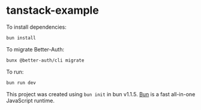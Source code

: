 # tanstack-example

To install dependencies:

```bash
bun install
```

To migrate Better-Auth:

```bash
bunx @better-auth/cli migrate
```

To run:

```bash
bun run dev
```

This project was created using `bun init` in bun v1.1.5. [Bun](https://bun.sh) is a fast all-in-one JavaScript runtime.
